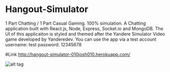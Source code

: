 # Hangout-Simulator
1 Part Chatting / 1 Part Casual Gaming. 100% simulation. 
A Chatting application built with React.js, Node, Express, Socket.io and MongoDB. The UI of this applicaiton is styled and themed after the Yandere Simulator Video game developed by Yanderedev. You can use the app via a test account username: test password: 12345678

#Link 
http://hangout-simulator-010josh010.herokuapp.com/

![alt tag](https://010josh010.github.io/img/hangoutsimulator.gif)
